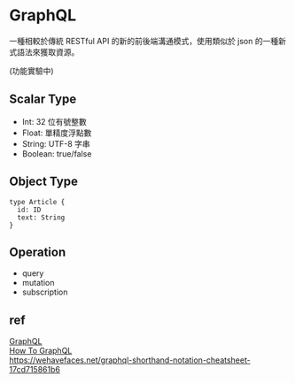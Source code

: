# GraphQL

一種相較於傳統 RESTful API 的新的前後端溝通模式，使用類似於 json 的一種新式語法來獲取資源。

(功能實驗中)

## Scalar Type

- Int: 32 位有號整數
- Float: 單精度浮點數
- String: UTF-8 字串
- Boolean: true/false

## Object Type

```
type Article {
  id: ID
  text: String
}
```

## Operation

- query
- mutation
- subscription

## ref

[GraphQL](https://graphql.org/learn/)  
[How To GraphQL](https://www.howtographql.com/)  
https://wehavefaces.net/graphql-shorthand-notation-cheatsheet-17cd715861b6
